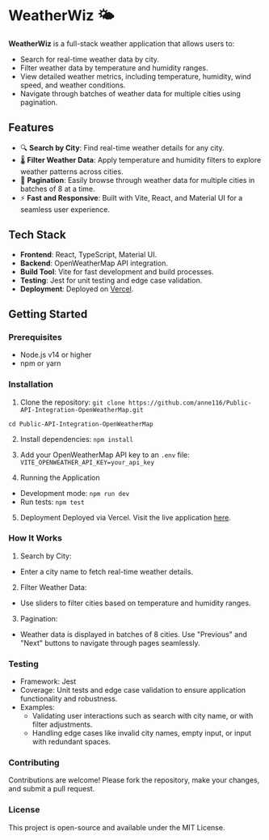 # WeatherWiz 🌤️

**WeatherWiz** is a full-stack weather application that allows users to:
- Search for real-time weather data by city.
- Filter weather data by temperature and humidity ranges.
- View detailed weather metrics, including temperature, humidity, wind speed, and weather conditions.
- Navigate through batches of weather data for multiple cities using pagination.

## Features
- 🔍 **Search by City**: Find real-time weather details for any city.
- 🌡️ **Filter Weather Data**: Apply temperature and humidity filters to explore weather patterns across cities.
- 📄 **Pagination**: Easily browse through weather data for multiple cities in batches of 8 at a time.
- ⚡  **Fast and Responsive**: Built with Vite, React, and Material UI for a seamless user experience.

## Tech Stack
- **Frontend**: React, TypeScript, Material UI.
- **Backend**: OpenWeatherMap API integration.
- **Build Tool**: Vite for fast development and build processes.
- **Testing**: Jest for unit testing and edge case validation.
- **Deployment**: Deployed on [Vercel](https://vercel.com/).

## Getting Started

### Prerequisites
- Node.js v14 or higher
- npm or yarn

### Installation
1. Clone the repository:
```git clone https://github.com/anne116/Public-API-Integration-OpenWeatherMap.git```

```cd Public-API-Integration-OpenWeatherMap```
  
2. Install dependencies:
```npm install```

3. Add your OpenWeatherMap API key to an `.env` file:
```VITE_OPENWEATHER_API_KEY=your_api_key```

4. Running the Application
- Development mode:
  ```npm run dev```
- Run tests:
  ```npm test```

5. Deployment
Deployed via Vercel. Visit the live application [here](https://public-api-integration-open-weather-map.vercel.app).

### How It Works

1. Search by City:
  - Enter a city name to fetch real-time weather details.
2. Filter Weather Data:
  - Use sliders to filter cities based on temperature and humidity ranges.
3. Pagination:
  - Weather data is displayed in batches of 8 cities. Use "Previous" and "Next" buttons to navigate through pages seamlessly.

### Testing
- Framework: Jest
- Coverage: Unit tests and edge case validation to ensure application functionality and robustness.
- Examples:
    - Validating user interactions such as search with city name, or with filter adjustments.
    - Handling edge cases like invalid city names, empty input, or input with redundant spaces.

### Contributing

Contributions are welcome! Please fork the repository, make your changes, and submit a pull request.

### License

This project is open-source and available under the MIT License.